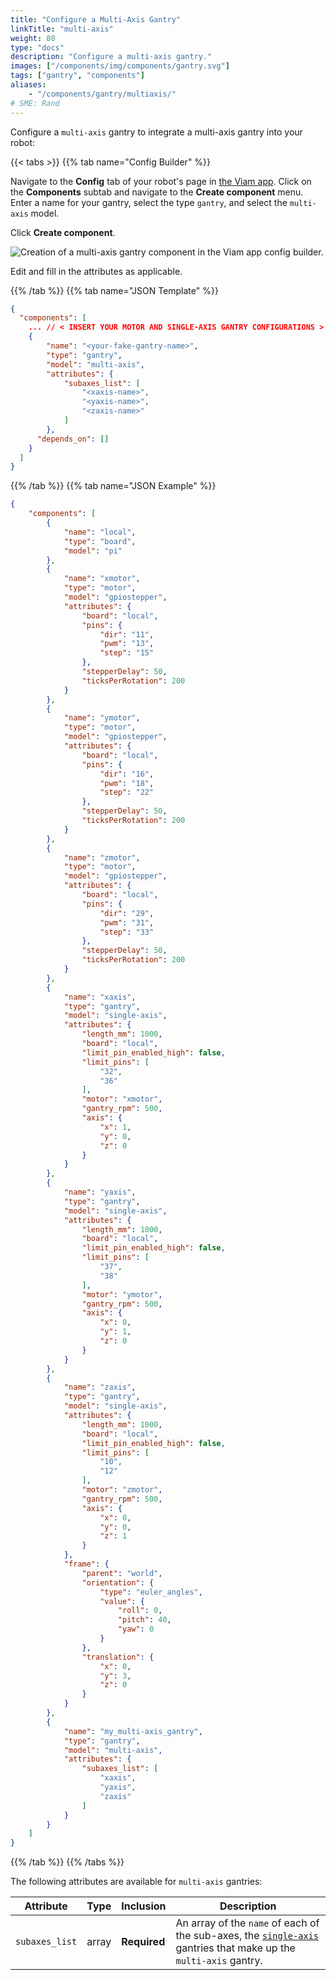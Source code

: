 ```yaml
---
title: "Configure a Multi-Axis Gantry"
linkTitle: "multi-axis"
weight: 80
type: "docs"
description: "Configure a multi-axis gantry."
images: ["/components/img/components/gantry.svg"]
tags: ["gantry", "components"]
aliases:
    - "/components/gantry/multiaxis/"
# SME: Rand
---
```


Configure a `multi-axis` gantry to integrate a multi-axis gantry into your robot:

{{< tabs >}}
{{% tab name="Config Builder" %}}

Navigate to the **Config** tab of your robot's page in [the Viam app](https://app.viam.com).
Click on the **Components** subtab and navigate to the **Create component** menu.
Enter a name for your gantry, select the type `gantry`, and select the `multi-axis` model.

Click **Create component**.

![Creation of a multi-axis gantry component in the Viam app config builder.](../img/multi-axis-ui-config.png)

Edit and fill in the attributes as applicable.

{{% /tab %}}
{{% tab name="JSON Template" %}}

```json {class="line-numbers linkable-line-numbers"}
{
  "components": [
    ... // < INSERT YOUR MOTOR AND SINGLE-AXIS GANTRY CONFIGURATIONS >
    {
        "name": "<your-fake-gantry-name>",
        "type": "gantry",
        "model": "multi-axis",
        "attributes": {
            "subaxes_list": [
                "<xaxis-name>",
                "<yaxis-name>",
                "<zaxis-name>"
            ]
        },
      "depends_on": []
    }
  ]
}
```

{{% /tab %}}
{{% tab name="JSON Example" %}}

```json {class="line-numbers linkable-line-numbers"}
{
    "components": [
        {
            "name": "local",
            "type": "board",
            "model": "pi"
        },
        {
            "name": "xmotor",
            "type": "motor",
            "model": "gpiostepper",
            "attributes": {
                "board": "local",
                "pins": {
                    "dir": "11",
                    "pwm": "13",
                    "step": "15"
                },
                "stepperDelay": 50,
                "ticksPerRotation": 200
            }
        },
        {
            "name": "ymotor",
            "type": "motor",
            "model": "gpiostepper",
            "attributes": {
                "board": "local",
                "pins": {
                    "dir": "16",
                    "pwm": "18",
                    "step": "22"
                },
                "stepperDelay": 50,
                "ticksPerRotation": 200
            }
        },
        {
            "name": "zmotor",
            "type": "motor",
            "model": "gpiostepper",
            "attributes": {
                "board": "local",
                "pins": {
                    "dir": "29",
                    "pwm": "31",
                    "step": "33"
                },
                "stepperDelay": 50,
                "ticksPerRotation": 200
            }
        },
        {
            "name": "xaxis",
            "type": "gantry",
            "model": "single-axis",
            "attributes": {
                "length_mm": 1000,
                "board": "local",
                "limit_pin_enabled_high": false,
                "limit_pins": [
                    "32",
                    "36"
                ],
                "motor": "xmotor",
                "gantry_rpm": 500,
                "axis": {
                    "x": 1,
                    "y": 0,
                    "z": 0
                }
            }
        },
        {
            "name": "yaxis",
            "type": "gantry",
            "model": "single-axis",
            "attributes": {
                "length_mm": 1000,
                "board": "local",
                "limit_pin_enabled_high": false,
                "limit_pins": [
                    "37",
                    "38"
                ],
                "motor": "ymotor",
                "gantry_rpm": 500,
                "axis": {
                    "x": 0,
                    "y": 1,
                    "z": 0
                }
            }
        },
        {
            "name": "zaxis",
            "type": "gantry",
            "model": "single-axis",
            "attributes": {
                "length_mm": 1000,
                "board": "local",
                "limit_pin_enabled_high": false,
                "limit_pins": [
                    "10",
                    "12"
                ],
                "motor": "zmotor",
                "gantry_rpm": 500,
                "axis": {
                    "x": 0,
                    "y": 0,
                    "z": 1
                }
            },
            "frame": {
                "parent": "world",
                "orientation": {
                    "type": "euler_angles",
                    "value": {
                        "roll": 0,
                        "pitch": 40,
                        "yaw": 0
                    }
                },
                "translation": {
                    "x": 0,
                    "y": 3,
                    "z": 0
                }
            }
        },
        {
            "name": "my_multi-axis_gantry",
            "type": "gantry",
            "model": "multi-axis",
            "attributes": {
                "subaxes_list": [
                    "xaxis",
                    "yaxis",
                    "zaxis"
                ]
            }
        }
    ]
}
```

{{% /tab %}}
{{% /tabs %}}

The following attributes are available for `multi-axis` gantries:

| Attribute | Type | Inclusion | Description |
| --------- | ---- | --------- | ----------- |
| `subaxes_list` | array | **Required** | An array of the `name` of each of the sub-axes, the [`single-axis`](/components/gantry/single-axis/) gantries that make up the `multi-axis` gantry. |

